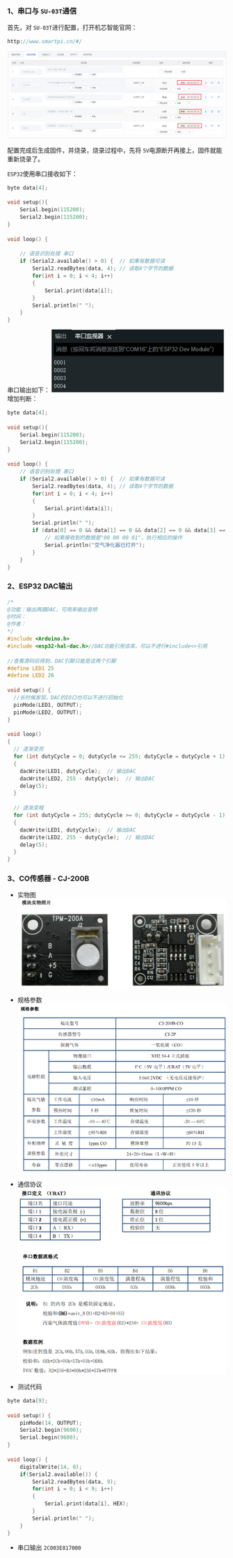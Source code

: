 ### 1、串口与 `SU-03T`通信
首先，对 `SU-03T`进行配置，打开机芯智能官网：
``` c
http://www.smartpi.cn/#/
```
![1.png](Arduino/01%20ESP32学习记录/1.png)

配置完成后生成固件，并烧录，烧录过程中，先将 `5V`电源断开再接上，固件就能重新烧录了。

`ESP32`使用串口接收如下：
``` C
byte data[4];

void setup(){
    Serial.begin(115200);
    Serial2.begin(115200);
}

void loop() {

    // 语音识别处理 串口
    if (Serial2.available() > 0) {  // 如果有数据可读
        Serial2.readBytes(data, 4); // 读取4个字节的数据
        for(int i = 0; i < 4; i++)
        {
            Serial.print(data[i]);
        }
        Serial.println(" ");
    }
}
```
串口输出如下：
![2.png](Arduino/01%20ESP32学习记录/2.png)
增加判断：
``` C
byte data[4];

void setup(){
    Serial.begin(115200);
    Serial2.begin(115200);
}

void loop() {
    // 语音识别处理 串口
    if (Serial2.available() > 0) {  // 如果有数据可读
        Serial2.readBytes(data, 4); // 读取4个字节的数据
        for(int i = 0; i < 4; i++)
        {
            Serial.print(data[i]);
        }
        Serial.println(" ");
        if (data[0] == 0 && data[1] == 0 && data[2] == 0 && data[3] == 1) {
            // 如果接收到的数据是"00 00 00 01"，执行相应的操作
            Serial.println("空气净化器已打开");
        }
    }
}
```

### 2、ESP32 DAC输出
```C
/*
@功能：输出两路DAC，可用来输出音频
@时间：
@作者：
*/
#include <Arduino.h>
#include <esp32-hal-dac.h>//DAC功能引用该库，可以不进行#include<>引用

//查看源码后得到，DAC引脚只能是这两个引脚
#define LED1 25
#define LED2 26

void setup() {
  //长时候发现，DAC的IO口也可以不进行初始化
  pinMode(LED1, OUTPUT);
  pinMode(LED2, OUTPUT);
}

void loop()
{
  // 逐渐变亮
  for (int dutyCycle = 0; dutyCycle <= 255; dutyCycle = dutyCycle + 1)
  {
    dacWrite(LED1, dutyCycle);  // 输出DAC
    dacWrite(LED2, 255 - dutyCycle);  // 输出DAC
    delay(5);
  }

  // 逐渐变暗
  for (int dutyCycle = 255; dutyCycle >= 0; dutyCycle = dutyCycle - 1)
  {
    dacWrite(LED1, dutyCycle);  // 输出DAC
    dacWrite(LED2, 255 - dutyCycle);  // 输出DAC
    delay(5);
  }
}
```

### 3、CO传感器 - CJ-200B
- 实物图
![1.png](Arduino/01%20ESP32/1.png)

- 规格参数
![2.png](Arduino/01%20ESP32/2.png)

- 通信协议
![4.png](Arduino/01%20ESP32/4.png)

- 测试代码
``` c
byte data[9];

void setup() {
    pinMode(14, OUTPUT);
    Serial2.begin(9600);
    Serial.begin(9600);
}

void loop() {
    digitalWrite(14, 0);
    if(Serial2.available()) {
        Serial2.readBytes(data, 9);
        for(int i = 0; i < 9; i++)
        {
            Serial.print(data[i], HEX);
        }
        Serial.println(" ");
    }
}
```

- 串口输出
`2C003E817000`





